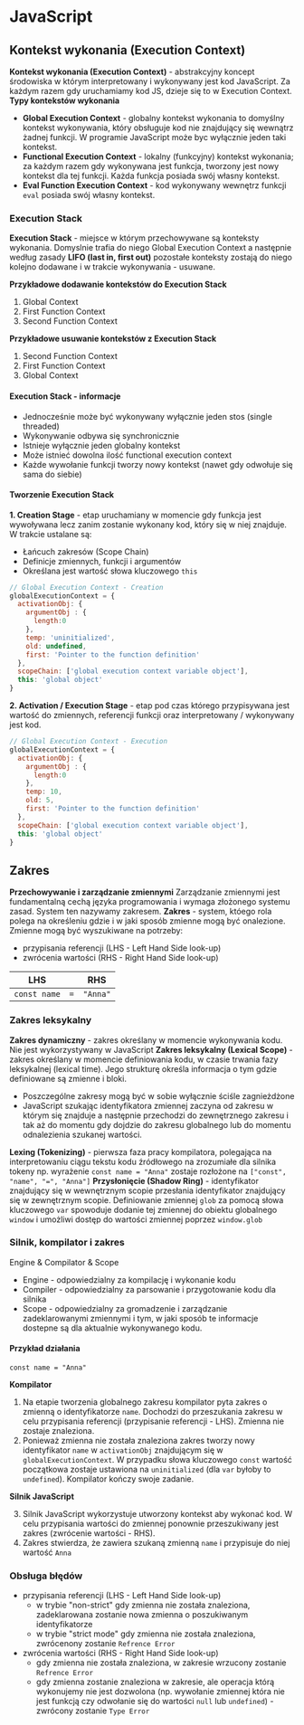 # JavaScript
## Kontekst wykonania (Execution Context)
**Kontekst wykonania (Execution Context)** - abstrakcyjny koncept środowiska w którym interpretowany i wykonywany jest kod JavaScript. Za każdym razem gdy uruchamiamy kod JS, dzieje się to w Execution Context.
**Typy kontekstów wykonania**

* **Global Execution Context** - globalny kontekst wykonania to domyślny kontekst wykonywania, który obsługuje kod nie znajdujący się wewnątrz żadnej funkcji. W programie JavaScript może byc wyłącznie jeden taki kontekst.
* **Functional Execution Context** - lokalny (funkcyjny) kontekst wykonania; za każdym razem gdy wykonywana jest funkcja, tworzony jest nowy kontekst dla tej funkcji. Każda funkcja posiada swój własny kontekst.
* **Eval Function Execution Context** - kod wykonywany wewnętrz funkcji `eval` posiada swój własny kontekst.

### Execution Stack
**Execution Stack** - miejsce w którym przechowywane są konteksty wykonania. Domyslnie trafia do niego Global Execution Context a następnie według zasady **LIFO (last in, first out)** pozostałe konteksty zostają do niego kolejno dodawane i w trakcie wykonywania - usuwane.

**Przykładowe dodawanie kontekstów do Execution Stack**
1. Global Context
2. First Function Context
3. Second Function Context

**Przykładowe usuwanie kontekstów z Execution Stack**
1. Second Function Context
2. First Function Context
3. Global Context

#### Execution Stack - informacje
* Jednocześnie może być wykonywany wyłącznie jeden stos (single threaded)
* Wykonywanie odbywa się synchronicznie
* Istnieje wyłącznie jeden globalny kontekst
* Może istnieć dowolna ilość functional execution context
* Każde wywołanie funkcji tworzy nowy kontekst (nawet gdy odwołuje się sama do siebie)

#### Tworzenie Execution Stack
**1. Creation Stage** - etap uruchamiany w momencie gdy funkcja jest wywoływana lecz zanim zostanie wykonany kod, który się w niej znajduje. W trakcie ustalane są:

* Łańcuch zakresów (Scope Chain)
* Definicje zmiennych, funkcji i argumentów
* Określana jest wartość słowa kluczowego `this`

```javascript
// Global Execution Context - Creation
globalExecutionContext = {
  activationObj: {
    argumentObj : {
      length:0
    },
    temp: 'uninitialized',
    old: undefined,
    first: 'Pointer to the function definition'
  },
  scopeChain: ['global execution context variable object'],
  this: 'global object'
}
```

**2. Activation / Execution Stage** - etap pod czas którego przypisywana jest wartość do zmiennych, referencji funkcji oraz interpretowany / wykonywany jest kod.

```javascript
// Global Execution Context - Execution
globalExecutionContext = {
  activationObj: {
    argumentObj : {
      length:0
    },
    temp: 10,
    old: 5,
    first: 'Pointer to the function definition'
  },
  scopeChain: ['global execution context variable object'],
  this: 'global object'
}
```

## Zakres

**Przechowywanie i zarządzanie zmiennymi**
Zarządzanie zmiennymi jest fundamentalną cechą języka programowania i wymaga złożonego systemu zasad. System ten nazywamy zakresem.
**Zakres** \- system\, któego rola polega na określeniu gdzie i w jaki sposób zmienne mogą być onalezione\. Zmienne mogą być wyszukiwane na potrzeby:

* przypisania referencji (LHS - Left Hand Side look-up)
* zwrócenia wartości (RHS - Right Hand Side look-up)

| LHS | | RHS |
| :---: | :---: | :---: |
| `const name` | `=` | `"Anna"` |

### Zakres leksykalny
**Zakres dynamiczny** \- zakres określany w momencie wykonywania kodu\. Nie jest wykorzystywany w JavaScript
**Zakres leksykalny (Lexical Scope)** \- zakres określany w momencie definiowania kodu\, w czasie trwania fazy leksykalnej \(lexical time\)\. Jego strukturę określa informacja o tym gdzie definiowane są zmienne i bloki\.

* Poszczególne zakresy mogą być w sobie wyłącznie ściśle zagnieżdżone
* JavaScript szukając identyfikatora zmiennej zaczyna od zakresu w którym się znajduje a następnie przechodzi do zewnętrznego zakresu i tak aż do momentu gdy dojdzie do zakresu globalnego lub do momentu odnalezienia szukanej wartości.

**Lexing (Tokenizing)** \- pierwsza faza pracy kompilatora\, polegająca na interpretowaniu ciągu tekstu kodu źródłowego na zrozumiałe dla silnika tokeny np\. wyrażenie `const name = "Anna"` zostaje rozłożone na `["const", "name", "=", "Anna"]`
**Przysłonięcie (Shadow Ring)** \- identyfikator znajdujący się w wewnętrznym scopie przesłania identyfikator znajdujący się w zewnętrznym scopie\.
Definiowanie zmiennej `glob` za pomocą słowa kluczowego `var` spowoduje dodanie tej zmiennej do obiektu globalnego `window` i umożliwi dostęp do wartości zmiennej poprzez `window.glob`

### Silnik, kompilator i zakres
Engine & Compilator & Scope

* Engine - odpowiedzialny za kompilację i wykonanie kodu
* Compiler - odpowiedzialny za parsowanie i przygotowanie kodu dla silnika
* Scope - odpowiedzialny za gromadzenie i zarządzanie zadeklarowanymi zmiennymi i tym, w jaki sposób te informacje dostepne są dla aktualnie wykonywanego kodu.

#### Przykład działania

`const name = "Anna"`

**Kompilator**
1. Na etapie tworzenia globalnego zakresu kompilator pyta zakres o zmienną o identyfikatorze `name`. Dochodzi do przeszukania zakresu w celu przypisania referencji (przypisanie referencji - LHS). Zmienna nie zostaje znaleziona.
2. Ponieważ zmienna nie została znaleziona zakres tworzy nowy identyfikator `name` w `activationObj` znajdującym się w `globalExecutionContext`. W przypadku słowa kluczowego `const` wartość początkowa zostaje ustawiona na `uninitialized` (dla `var` byłoby to `undefined`). Kompilator kończy swoje zadanie.

**Silnik JavaScript**

3. Silnik JavaScript wykorzystuje utworzony kontekst aby wykonać kod. W celu przypisania wartości do zmiennej ponownie przeszukiwany jest zakres (zwrócenie wartości - RHS).
4. Zakres stwierdza, że zawiera szukaną zmienną `name` i przypisuje do niej wartość `Anna`

### Obsługa błędów

* przypisania referencji (LHS - Left Hand Side look-up)
    * w trybie "non-strict" gdy zmienna nie została znaleziona, zadeklarowana zostanie nowa zmienna o poszukiwanym identyfikatorze
    * w trybie "strict mode" gdy zmienna nie została znaleziona, zwrócenony zostanie `Refrence Error`
* zwrócenia wartości (RHS - Right Hand Side look-up)
    * gdy zmienna nie została znaleziona, w zakresie wrzucony zostanie `Refrence Error`
    * gdy zmienna zostanie znaleziona w zakresie, ale operacja którą wykonujemy nie jest dozwolona (np. wywołanie zmiennej która nie jest funkcją czy odwołanie się do wartości `null` lub `undefined`) - zwrócony zostanie `Type Error`